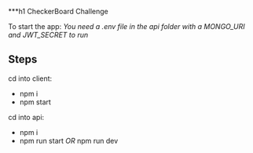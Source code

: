 ***h1 CheckerBoard Challenge

To start the app:
*You need a .env file in the api folder with a MONGO_URI and JWT_SECRET to run*

Steps 
---
  cd into client:  
   * npm i  
   * npm start 
   
  cd into api:  
   * npm i  
   * npm run start *OR* npm run dev  

